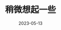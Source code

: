 ---
title: '稍微想起一些'
date: '2023-05-13'
price: '20.0'
theaters: ['北京大学百周年纪念讲堂']
seat: ['13-7  2F']
remark: ['原声影片']
---